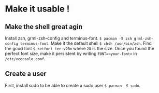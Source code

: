 # Make it usable !
## Make the shell great agin
Install zsh, grml-zsh-config and terminus-font. `$ pacman -S zsh grml-zsh-config terminus-font`. Make it the default shell `$ chsh /usr/bin/zsh`. Find the good font `$ setfont ter-v28n` where `28` is the size. Once you found the perfect font size, make it persistent by writing `FONT=<your-font>` in `/etc/vconsole.conf`.
## Create a user
First, install sudo to be able to create a sudo user `$ pacman -S sudo`.
